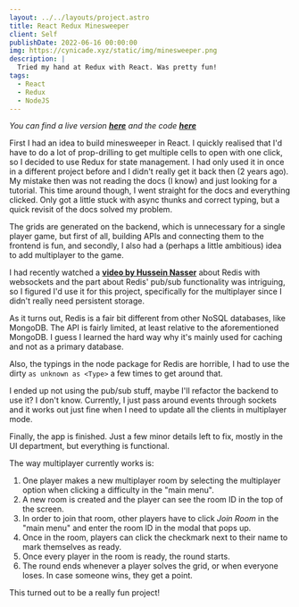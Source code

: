 ```yaml
---
layout: ../../layouts/project.astro
title: React Redux Minesweeper
client: Self
publishDate: 2022-06-16 00:00:00
img: https://cynicade.xyz/static/img/minesweeper.png
description: |
  Tried my hand at Redux with React. Was pretty fun!
tags:
  - React
  - Redux
  - NodeJS
---
```


_You can find a live version [**here**](https://cynicade.xyz/minesweeper) and the code [**here**](https://github.com/cynicade/react-redux-minesweeper)_

First I had an idea to build minesweeper in React. I quickly realised that I'd have to do a lot of prop-drilling to get multiple cells to
open with one click, so I decided to use Redux for state management. I had only used it in once in a different project before and I didn't
really get it back then (2 years ago). My mistake then was not reading the docs (I know) and just looking for a tutorial. This time around
though, I went straight for the docs and everything clicked. Only got a little stuck with async thunks and correct typing, but a quick revisit
of the docs solved my problem.

The grids are generated on the backend, which is unnecessary for a single player game, but first of all, building APIs and connecting them to
the frontend is fun, and secondly, I also had a (perhaps a little ambitious) idea to add multiplayer to the game.

I had recently watched a [**video by Hussein Nasser**](https://www.youtube.com/watch?v=gzIcGhJC8hA) about Redis with websockets and the part about Redis' pub/sub
functionality was intriguing, so I figured I'd use it for this project, specifically for the multiplayer since I didn't really need persistent storage.

As it turns out, Redis is a fair bit different from other NoSQL databases, like MongoDB. The API is fairly limited, at least relative to the
aforementioned MongoDB. I guess I learned the hard way why it's mainly used for caching and not as a primary database.

Also, the typings in the node package for Redis are horrible, I had to use the dirty `as unknown as <Type>` a few times to get around that.

I ended up not using the pub/sub stuff, maybe I'll refactor the backend to use it? I don't know. Currently, I just pass around events through sockets and
it works out just fine when I need to update all the clients in multiplayer mode.

Finally, the app is finished. Just a few minor details left to fix, mostly in the UI department, but everything is functional.

The way multiplayer currently works is:

1. One player makes a new multiplayer room by selecting the multiplayer option when clicking a difficulty in the "main menu".
2. A new room is created and the player can see the room ID in the top of the screen.
3. In order to join that room, other players have to click _Join Room_ in the "main menu" and enter the room ID in the modal that pops up.
4. Once in the room, players can click the checkmark next to their name to mark themselves as ready.
5. Once every player in the room is ready, the round starts.
6. The round ends whenever a player solves the grid, or when everyone loses. In case someone wins, they get a point.

This turned out to be a really fun project!
